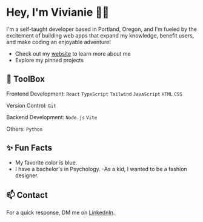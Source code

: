 # Hey, I'm Vivianie 👋🏾
I'm a self-taught developer based in Portland, Oregon, and I'm fueled by the excitement of building web apps that expand my knowledge, benefit users, and make coding an enjoyable adventure!

- Check out my [website](www.vivianieprice.com) to learn more about me
- Explore my pinned projects

## 🧰 ToolBox 
Frontend Development: `React` `TypeScript` `Tailwind` `JavaScript` `HTML` `CSS`

Version Control: `Git` 

Backend Development: `Node.js` `Vite`

Others: `Python` 

## ✨ Fun Facts
- My favorite color is blue.
- I have a bachelor's in Psychology.
-As a kid, I wanted to be a fashion designer.

## 📫 Contact
For a quick response, DM me on [LinkednIn](https://www.linkedin.com/in/vivianie-price/).
